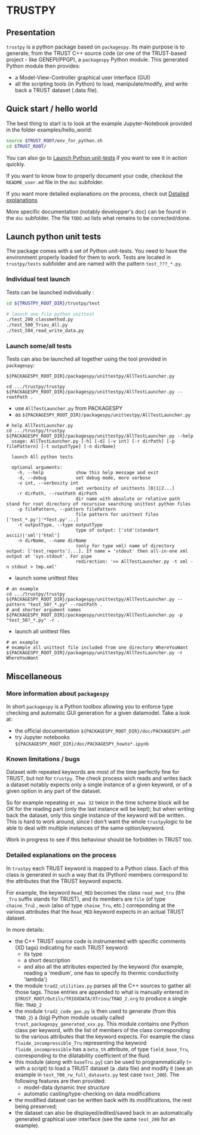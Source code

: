 # TRUSTPY

## Presentation

`trustpy` is a python package based on `packagespy`. Its main purpose is to generate, from the TRUST C++ source code (or one of the TRUST-based project - like GENEPI/PPGP), a `packagespy` Python module.
This generated Python module then provides:
- a Model-View-Controller graphical user interface (GUI)
- all the scripting tools (in Python) to load, manipulate/modify, and write back a TRUST dataset (.data file).

## Quick start / hello world

The best thing to start is to look at the example Jupyter-Notebook provided in the folder examples/hello_world:

```bash
source $TRUST_ROOT/env_for_python.sh
cd $TRUST_ROOT/

```


You can also go to [Launch Python unit-tests](#py-unittest) if you want to see it in action quickly.

If you want to know how to properly document your code, checkout the `README_user.md` file in the `doc` subfolder.

If you want more detailed explanations on the process, check out [Detailed explanations](#details)

More specific documentation (notably developper's doc) can be found in the `doc` subfolder. The file `TODO.md` lists what remains to be corrected/done.


## Launch python unit tests

The package comes with a set of Python unit-tests. You need to have the environment properly loaded for them to work.
Tests are located in `trustpy/tests` subfolder and are named with the pattern `test_???_*.py`.

### Individual test launch
Tests can be launched individually :

```bash
cd ${TRUSTPY_ROOT_DIR}/trustpy/test

# launch one file python unittest
./test_200_classmethod.py
./test_500_Triou_All.py
./test_504_read_write_data.py
```

### Launch some/all tests

Tests can also be launched all together using the tool provided in `packagespy`:

`${PACKAGESPY_ROOT_DIR}/packagespy/unittestpy/AllTestLauncher.py`

```
cd .../trustpy/trustpy
${PACKAGESPY_ROOT_DIR}/packagespy/unittestpy/AllTestLauncher.py --rootPath .
```

- use `AllTestLauncher.py` from PACKAGESPY
- as `${PACKAGESPY_ROOT_DIR}/packagespy/unittestpy/AllTestLauncher.py`

```
# help AllTestLauncher.py
cd .../trustpy/trustpy
${PACKAGESPY_ROOT_DIR}/packagespy/unittestpy/AllTestLauncher.py --help
  usage: AllTestLauncher.py [-h] [-d] [-v int] [-r dirPath] [-p filePattern] [-t outputType] [-n dirName]
  
  launch All python tests
  
  optional arguments:
    -h, --help            show this help message and exit
    -d, --debug           set debug mode, more verbose
    -v int, --verbosity int
                          set verbosity of unittests [0|1|2...]
    -r dirPath, --rootPath dirPath
                          dir name with absolute or relative path stand for root directory of recursive searching unittest python files
    -p filePattern, --pattern filePattern
                          file pattern for unittest files ['test_*.py'|'*Test.py'...]
    -t outputType, --type outputType
                          type of output: ['std'(standart ascii)|'xml'|'html']
    -n dirName, --name dirName
                          (only for type xml) name of directory output: ['test_reports'|...]. If name = 'stdout' then all-in-one xml output at 'sys.stdout'. For pipe
                          redirection: '>> AllTestLauncher.py -t xml -n stdout > tmp.xml'
```

- launch some unittest files

```
# an example
cd .../trustpy/trustpy
${PACKAGESPY_ROOT_DIR}/packagespy/unittestpy/AllTestLauncher.py --pattern "test_50?_*.py" --rootPath .
# and shorter argument names
${PACKAGESPY_ROOT_DIR}/packagespy/unittestpy/AllTestLauncher.py -p "test_50?_*.py" -r .
```

- launch all unittest files 

```
# an example
# example all unittest file included from one directory WhereYouWant
${PACKAGESPY_ROOT_DIR}/packagespy/unittestpy/AllTestLauncher.py -r WhereYouWant
```


## Miscellaneous
### More information about `packagespy`

In short `packagespy` is a Python toolbox allowing you to enforce type checking and automatic GUI generation for a given datamodel. Take a look at:
- the official documentation `${PACKAGESPY_ROOT_DIR}/doc/PACKAGESPY.pdf`
- try Jupyter notebooks `${PACKAGESPY_ROOT_DIR}/doc/PACKAGESPY_howto*.ipynb`

<a id="details"></a>

### Known limitations / bugs
Dataset with repeated keywords are most of the time perfectly fine for TRUST, but not for `trustpy`. The check process wich reads and writes back a dataset notably expects only a single instance of a given keyword, or of a given option in any part of the dataset.

So for example repeating `dt_max 32` twice in the time scheme block will be OK for the reading part (only the last instance will be kept); but when writing back the dataset, only this single instance of the keyword will be written. This is hard to work around, since I don't want the whole `trustpy`logic to be able to deal with multiple instances of the same option/keyword.

Work in progress to see if this behaviour should be forbidden in TRUST too.

### Detailed explanations on the process

In `trustpy` each TRUST keyword is mapped to a Python class. Each of this class is generated in such a way that its (Python) members correspond to the attributes that the TRUST keyword expects.

For example, the keyword `Read_MED` becomes the class `read_med_tru` (the `_Tru` suffix stands for TRUST), and its members are `file` (of type `chaine_Tru`) , `mesh` (also of type `chaine_Tru`, etc.) correponding at the various attributes that the `Read_MED` keyword expects in an actual TRUST dataset.

In more details:
- the C++ TRUST source code is instrumented with specific comments (XD tags) indicating for each TRUST keyword:
    - its type
    - a short description
    - and also all the attributes expected by the keyword (for example, reading a 'medium', one has to specify its thermic conductivity 'lambda')
- the module `trad2_utilities.py` parses all the C++ sources to gather all those tags. Those entries are appended to what is manually entered in `$TRUST_ROOT/Outils/TRIOXDATA/XTriou/TRAD_2.org` to produce a single file: `TRAD_2`
- the module `trad2_code_gen.py` is then used to generate (from this `TRAD_2`) a (big) Python module usually called `trust_packagespy_generated_xxx.py`. This module contains one Python class per keyword, with the list of members of the class corresponding to the various attributes that the keyword expects. For example the class `fluide_incompressible_Tru` representing the keyword `fluide_incompressible` has a `beta_th` attribute, of type `field_base_Tru`, corresponding to the dilatability coefficient of the fluid.
- this module (along with `baseTru.py`) can be used to programmatically (= with a script) to load a TRUST dataset (a .data file) and modify it (see an example in `test_700_rw_full_datasets.py` test case `test_200`). The following features are then provided:
    - model-data dynamic *tree structure*
    - automatic casting/type-checking on data modifications
- the modified dataset can be written back with its modifications, the rest being preserved;
- the dataset can also be displayed/edited/saved back in an automatically generated graphical user interface (see the same `test_200` for an example).
